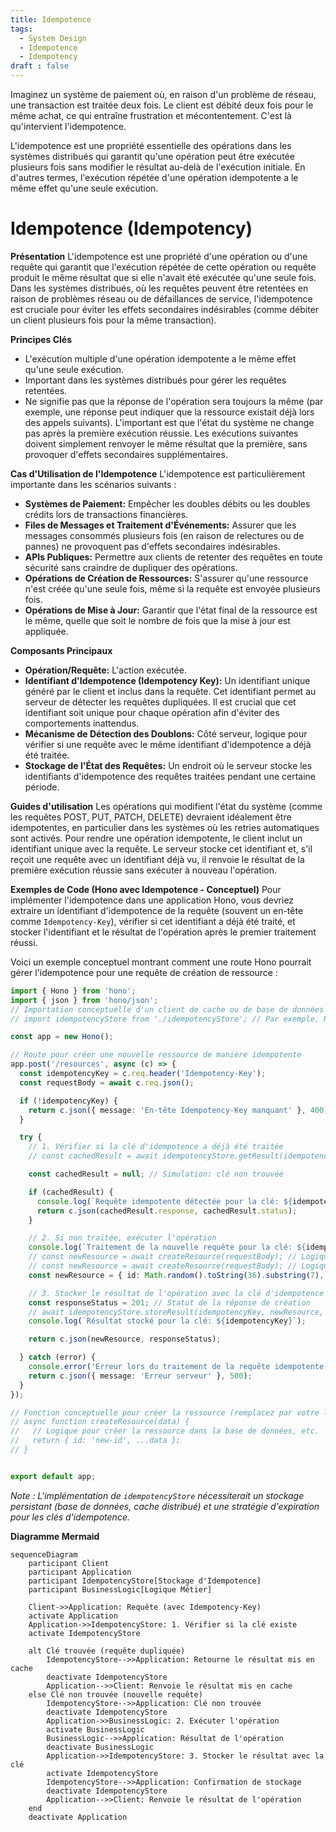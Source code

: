 ```yaml
---
title: Idempotence
tags:
  - System Design
  - Idempotence
  - Idempotency
draft : false
---
```

Imaginez un système de paiement où, en raison d'un problème de réseau, une transaction est traitée deux fois. Le client est débité deux fois pour le même achat, ce qui entraîne frustration et mécontentement. C'est là qu'intervient l'idempotence.

L'idempotence est une propriété essentielle des opérations dans les systèmes distribués qui garantit qu'une opération peut être exécutée plusieurs fois sans modifier le résultat au-delà de l'exécution initiale. En d'autres termes, l'exécution répétée d'une opération idempotente a le même effet qu'une seule exécution.

# Idempotence (Idempotency)

**Présentation**
L'idempotence est une propriété d'une opération ou d'une requête qui garantit que l'exécution répétée de cette opération ou requête produit le même résultat que si elle n'avait été exécutée qu'une seule fois. Dans les systèmes distribués, où les requêtes peuvent être retentées en raison de problèmes réseau ou de défaillances de service, l'idempotence est cruciale pour éviter les effets secondaires indésirables (comme débiter un client plusieurs fois pour la même transaction).

**Principes Clés**
- L'exécution multiple d'une opération idempotente a le même effet qu'une seule exécution.
- Important dans les systèmes distribués pour gérer les requêtes retentées.
- Ne signifie pas que la réponse de l'opération sera toujours la même (par exemple, une réponse peut indiquer que la ressource existait déjà lors des appels suivants). L'important est que l'état du système ne change pas après la première exécution réussie. Les exécutions suivantes doivent simplement renvoyer le même résultat que la première, sans provoquer d'effets secondaires supplémentaires.

**Cas d'Utilisation de l'Idempotence**
L'idempotence est particulièrement importante dans les scénarios suivants :
- **Systèmes de Paiement:** Empêcher les doubles débits ou les doubles crédits lors de transactions financières.
- **Files de Messages et Traitement d'Événements:** Assurer que les messages consommés plusieurs fois (en raison de relectures ou de pannes) ne provoquent pas d'effets secondaires indésirables.
- **APIs Publiques:** Permettre aux clients de retenter des requêtes en toute sécurité sans craindre de dupliquer des opérations.
- **Opérations de Création de Ressources:** S'assurer qu'une ressource n'est créée qu'une seule fois, même si la requête est envoyée plusieurs fois.
- **Opérations de Mise à Jour:** Garantir que l'état final de la ressource est le même, quelle que soit le nombre de fois que la mise à jour est appliquée.

**Composants Principaux**
- **Opération/Requête:** L'action exécutée.
- **Identifiant d'Idempotence (Idempotency Key):** Un identifiant unique généré par le client et inclus dans la requête. Cet identifiant permet au serveur de détecter les requêtes dupliquées. Il est crucial que cet identifiant soit unique pour chaque opération afin d'éviter des comportements inattendus.
- **Mécanisme de Détection des Doublons:** Côté serveur, logique pour vérifier si une requête avec le même identifiant d'idempotence a déjà été traitée.
- **Stockage de l'État des Requêtes:** Un endroit où le serveur stocke les identifiants d'idempotence des requêtes traitées pendant une certaine période.

**Guides d'utilisation**
Les opérations qui modifient l'état du système (comme les requêtes POST, PUT, PATCH, DELETE) devraient idéalement être idempotentes, en particulier dans les systèmes où les retries automatiques sont activés. Pour rendre une opération idempotente, le client inclut un identifiant unique avec la requête. Le serveur stocke cet identifiant et, s'il reçoit une requête avec un identifiant déjà vu, il renvoie le résultat de la première exécution réussie sans exécuter à nouveau l'opération.

**Exemples de Code (Hono avec Idempotence - Conceptuel)**
Pour implémenter l'idempotence dans une application Hono, vous devriez extraire un identifiant d'idempotence de la requête (souvent un en-tête comme `Idempotency-Key`), vérifier si cet identifiant a déjà été traité, et stocker l'identifiant et le résultat de l'opération après le premier traitement réussi.

Voici un exemple conceptuel montrant comment une route Hono pourrait gérer l'idempotence pour une requête de création de ressource :

```typescript
import { Hono } from 'hono';
import { json } from 'hono/json';
// Importation conceptuelle d'un client de cache ou de base de données pour stocker les clés d'idempotence
// import idempotencyStore from './idempotencyStore'; // Par exemple, Redis ou une table DB

const app = new Hono();

// Route pour créer une nouvelle ressource de manière idempotente
app.post('/resources', async (c) => {
  const idempotencyKey = c.req.header('Idempotency-Key');
  const requestBody = await c.req.json();

  if (!idempotencyKey) {
    return c.json({ message: 'En-tête Idempotency-Key manquant' }, 400);
  }

  try {
    // 1. Vérifier si la clé d'idempotence a déjà été traitée
    // const cachedResult = await idempotencyStore.getResult(idempotencyKey);

    const cachedResult = null; // Simulation: clé non trouvée

    if (cachedResult) {
      console.log(`Requête idempotente détectée pour la clé: ${idempotencyKey}. Renvoi du résultat mis en cache.`);
      return c.json(cachedResult.response, cachedResult.status);
    }

    // 2. Si non traitée, exécuter l'opération
    console.log(`Traitement de la nouvelle requête pour la clé: ${idempotencyKey}`);
    // const newResource = await createResource(requestBody); // Logique de création de ressource
    // const newResource = await createResource(requestBody); // Logique de création de ressource
    const newResource = { id: Math.random().toString(36).substring(7), ...requestBody }; // Simulation de création - REMPLACEZ PAR VOTRE LOGIQUE METIER

    // 3. Stocker le résultat de l'opération avec la clé d'idempotence
    const responseStatus = 201; // Statut de la réponse de création
    // await idempotencyStore.storeResult(idempotencyKey, newResource, responseStatus); // Stocker le résultat dans le cache/base de données
    console.log(`Résultat stocké pour la clé: ${idempotencyKey}`);

    return c.json(newResource, responseStatus);

  } catch (error) {
    console.error('Erreur lors du traitement de la requête idempotente:', error);
    return c.json({ message: 'Erreur serveur' }, 500);
  }
});

// Fonction conceptuelle pour créer la ressource (remplacez par votre logique métier)
// async function createResource(data) {
//   // Logique pour créer la ressource dans la base de données, etc.
//   return { id: 'new-id', ...data };
// }


export default app;
```
*Note : L'implémentation de `idempotencyStore` nécessiterait un stockage persistant (base de données, cache distribué) et une stratégie d'expiration pour les clés d'idempotence.*

**Diagramme Mermaid**
```mermaid
sequenceDiagram
    participant Client
    participant Application
    participant IdempotencyStore[Stockage d'Idempotence]
    participant BusinessLogic[Logique Métier]

    Client->>Application: Requête (avec Idempotency-Key)
    activate Application
    Application->>IdempotencyStore: 1. Vérifier si la clé existe
    activate IdempotencyStore

    alt Clé trouvée (requête dupliquée)
        IdempotencyStore-->>Application: Retourne le résultat mis en cache
        deactivate IdempotencyStore
        Application-->>Client: Renvoie le résultat mis en cache
    else Clé non trouvée (nouvelle requête)
        IdempotencyStore-->>Application: Clé non trouvée
        deactivate IdempotencyStore
        Application->>BusinessLogic: 2. Exécuter l'opération
        activate BusinessLogic
        BusinessLogic-->>Application: Résultat de l'opération
        deactivate BusinessLogic
        Application->>IdempotencyStore: 3. Stocker le résultat avec la clé
        activate IdempotencyStore
        IdempotencyStore-->>Application: Confirmation de stockage
        deactivate IdempotencyStore
        Application-->>Client: Renvoie le résultat de l'opération
    end
    deactivate Application